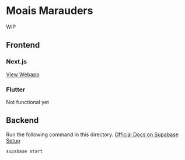 # Moais Marauders

WIP

## Frontend

### Next.js

[View Webapp](https://moais-marauders.vercel.app)

### Flutter
Not functional yet

## Backend
Run the following command in this directory. [Official Docs on Supabase Setup](https://supabase.com/docs/guides/cli/local-development)
```
supabase start
```
